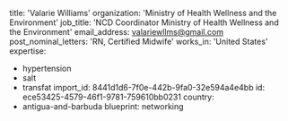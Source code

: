 title: 'Valarie Williams'
organization: 'Ministry of Health Wellness and the Environment'
job_title: 'NCD Coordinator Ministry of Health Wellness and the Environment'
email_address: valariewllms@gmail.com
post_nominal_letters: 'RN, Certified Midwife'
works_in: 'United States'
expertise:
  - hypertension
  - salt
  - transfat
import_id: 8441d1d6-7f0e-442b-9fa0-32e594a4e4bb
id: ece53425-4579-46f1-9781-759610bb0231
country:
  - antigua-and-barbuda
blueprint: networking
